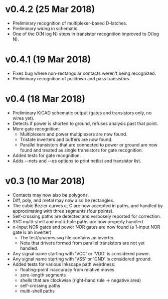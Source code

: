 # v0.4.2 (25 Mar 2018)
* Preliminary recognition of multiplexer-based D-latches.
* Preliminary wiring in schematic.
* One of the O(N log N) steps in transistor recognition improved to O(log N).

# v0.4.1 (19 Mar 2018)
* Fixes bug where non-rectangular contacts weren't being recognized.
* Preliminary recognition of pulldown and pass transistors.

# v0.4 (18 Mar 2018)
* Preliminary KiCAD schematic output (gates and transistors only, no wires yet).
* Detects if power is shorted to ground, refuses analysis past that point.
* More gate recognition:
    * Multiplexers and power multiplexers are now found.
    * Tristate inverters and buffers are now found.
    * Parallel transistors that are connected to power or ground are now found and treated as single transistors for gate recognition.
* Added tests for gate recognition.
* Adds --nets and --qs options to print netlist and transistor list.

# v0.3 (10 Mar 2018)
* Contacts may now also be polygons.
* Diff, poly, and metal may now also be rectangles.
* The cubic Bezier curves c, C are now accepted in paths, and handled by approximating with three segments (four points).
* Self-crossing paths are detected and verbosely reported for correction.
* SVG multi-shell and multi-hole paths are now properly handled.
* n-input NOR gates and power NOR gates are now found (a 1-input NOR gate is an inverter)
    * The test/qnames.svg file contains an inverter.
    * Note that drivers formed from parallel transistors are not yet handled.
* Any signal name starting with 'VCC' or 'VDD' is considered power.
* Any signal name starting with 'VSS' or 'GND' is considered ground.
* Added tests for various Inkscape path weirdness:
    * floating-point inaccuracy from relative moves
    * zero-length segments
    * shells that are clockwise (right-hand rule -> negative area)
    * self-crossing paths
    * multi-shell paths